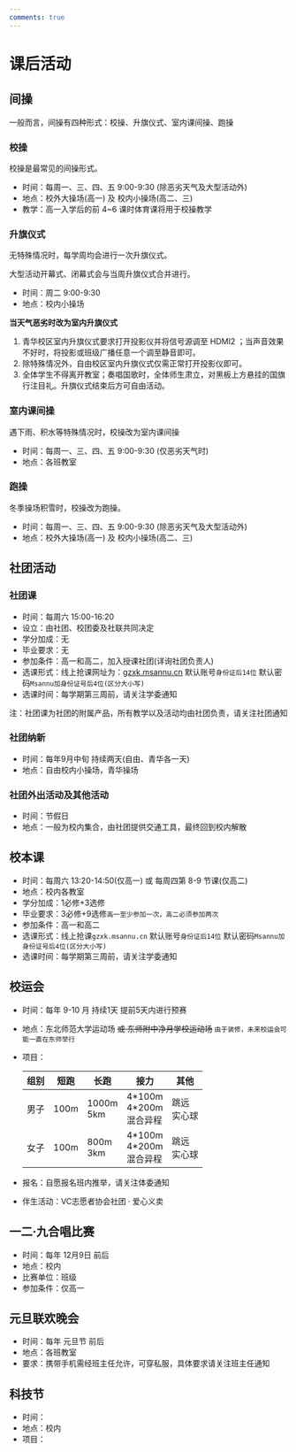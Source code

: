 ```yaml
---
comments: true
---
```



# 课后活动


## 间操

一般而言，间操有四种形式：校操、升旗仪式、室内课间操、跑操

### 校操

校操是最常见的间操形式。

- 时间：每周一、三、四、五 9:00-9:30 (除恶劣天气及大型活动外)
- 地点：校外大操场(高一) 及 校内小操场(高二、三)
- 教学：高一入学后的前 4~6 课时体育课将用于校操教学

### 升旗仪式

无特殊情况时，每学周均会进行一次升旗仪式。

大型活动开幕式、闭幕式会与当周升旗仪式合并进行。

- 时间：周二 9:00-9:30
- 地点：校内小操场

__当天气恶劣时改为室内升旗仪式__

1. 青华校区室内升旗仪式要求打开投影仪并将信号源调至 HDMI2 ；当声音效果不好时，将投影或班级广播任意一个调至静音即可。
2. 除特殊情况外，自由校区室内升旗仪式仅需正常打开投影仪即可。
3. 全体学生不得离开教室；奏唱国歌时，全体师生肃立，对黑板上方悬挂的国旗行注目礼。升旗仪式结束后方可自由活动。

### 室内课间操

遇下雨、积水等特殊情况时，校操改为室内课间操

- 时间：每周一、三、四、五 9:00-9:30 (仅恶劣天气时)
- 地点：各班教室

### 跑操

冬季操场积雪时，校操改为跑操。

- 时间：每周一、三、四、五 9:00-9:30 (除恶劣天气及大型活动外)
- 地点：校外大操场(高一) 及 校内小操场(高二、三)


## 社团活动

### 社团课

- 时间：每周六 15:00-16:20
- 设立：由社团、校团委及社联共同决定
- 学分加成：无
- 毕业要求：无
- 参加条件：高一和高二，加入授课社团(详询社团负责人)
- 选课形式：线上抢课网址为：[gzxk.msannu.cn](http://gzxk.msannu.cn) 默认账号`身份证后14位` 默认密码`Msannu加身份证号后4位(区分大小写)`
- 选课时间：每学期第三周前，请关注学委通知

注：社团课为社团的附属产品，所有教学以及活动均由社团负责，请关注社团通知

### 社团纳新

- 时间：每年9月中旬 持续两天(自由、青华各一天)
- 地点：自由校内小操场，青华操场

### 社团外出活动及其他活动

- 时间：节假日
- 地点：一般为校内集合，由社团提供交通工具，最终回到校内解散

## 校本课

- 时间：每周六 13:20-14:50(仅高一) 或 每周四第 8-9 节课(仅高二)
- 地点：校内各教室
- 学分加成：1必修+3选修
- 毕业要求：3必修+9选修`高一至少参加一次，高二必须参加两次`
- 参加条件：高一和高二
- 选课形式：线上抢课`gzxk.msannu.cn` 默认账号`身份证后14位` 默认密码`Msannu加身份证号后4位(区分大小写)`
- 选课时间：每学期第三周前，请关注学委通知

## 校运会

- 时间：每年 9-10 月 持续1天 提前5天内进行预赛
- 地点：东北师范大学运动场 ~~或 东师附中净月学校运动场~~ `由于装修，未来校运会可能一直在东师举行`
- 项目：

    |组别|短跑|长跑|接力|其他|
    |---|---|---|---|---|
    |男子|100m|1000m<br>5km|4\*100m<br>4\*200m<br>混合异程|跳远<br>实心球|
    |女子|100m|800m<br>3km|4\*100m<br>4\*200m<br>混合异程|跳远<br>实心球|

- 报名：自愿报名班内推举，请关注体委通知
- 伴生活动：VC志愿者协会社团 · 爱心义卖


## 一二·九合唱比赛

- 时间：每年 12月9日 前后
- 地点：校内
- 比赛单位：班级
- 参加条件：仅高一


## 元旦联欢晚会

- 时间：每年 元旦节 前后
- 地点：各班教室
- 要求：携带手机需经班主任允许，可穿私服，具体要求请关注班主任通知


## 科技节

- 时间：
- 地点：校内
- 项目：